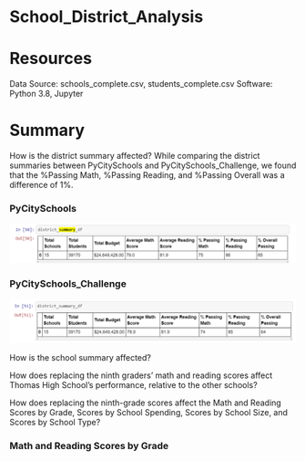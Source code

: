 # School_District_Analysis

# Resources

Data Source: schools_complete.csv, students_complete.csv Software: Python 3.8, Jupyter

# Summary

How is the district summary affected?
While comparing the district summaries between PyCitySchools and PyCitySchools_Challenge, we found that the %Passing Math, %Passing Reading, and %Passing Overall was a difference of 1%.

### PyCitySchools

![PyCitySchools](https://github.com/Samira786/School_District_Analysis/blob/master/DistrictSummary%20-%20PyCitySchools.png)


### PyCitySchools_Challenge

![PyCitySchools_Challenge](https://github.com/Samira786/School_District_Analysis/blob/master/DistrictSummary%20-%20PyCitySchools_Challenge.png)


How is the school summary affected?


How does replacing the ninth graders’ math and reading scores affect Thomas High School’s performance, relative to the other schools?


How does replacing the ninth-grade scores affect the Math and Reading Scores by Grade, Scores by School Spending, Scores by School Size, and Scores by School Type? 

### Math and Reading Scores by Grade

